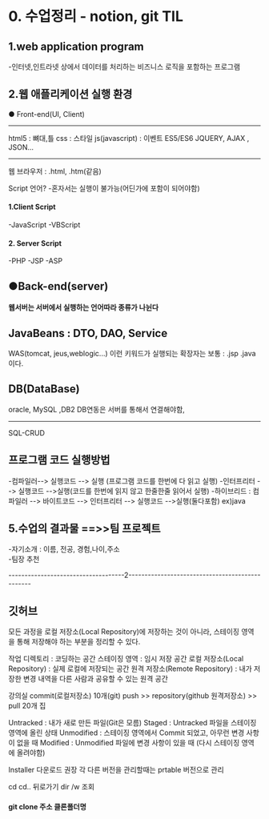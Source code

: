 # 0. 수업정리 - notion, git TIL

## 1.web application program

-인터넷,인트라넷 상에서 데이터를 처리하는 비즈니스
로직을 포함하는 프로그램

## 2.웹 애플리케이션 실행 환경

● Front-end(UI, Client)

---

html5 : 뼈대,틀
css : 스타일
js(javascript) : 이벤트
ES5/ES6
JQUERY, AJAX , JSON...

---

웹 브라우저 : .html, .htm(같음)

Script 언어? -혼자서는 실행이 불가능(어딘가에 포함이 되어야함)

#### 1.Client Script

-JavaScript
-VBScript

#### 2. Server Script

-PHP
-JSP
-ASP

## ●Back-end(server)

#### 웹서버는 서버에서 실행하는 언어따라 종류가 나뉜다

## JavaBeans : DTO, DAO, Service

WAS(tomcat, jeus,weblogic...)
이런 키워드가 실행되는 확장자는 보통 : .jsp .java 이다.

## DB(DataBase)

oracle, MySQL ,DB2
DB연동은 서버를 통해서 연결해야함,

---

SQL-CRUD

## 프로그램 코드 실행방법

-컴파일러--> 실행코드 --> 실행 (프로그램 코드를 한번에 다 읽고 실행) -인터프리터 --> 실행코드 -->실행(코드를 한번에 읽지 않고 한줄한줄 읽어서 실행) -하이브리드 : 컴파일러 --> 바이트코드 --> 인터프리터 --> 실행코드 -->실행(둘다포함) ex)java

## 5.수업의 결과물 ==>>팀 프로젝트

-자기소개 : 이름, 전공, 경험,나이,주소
<br>-팀장 추천

------------------------------------2------------------------------------------------

## 깃허브

모든 과정을 로컬 저장소(Local Repository)에 저장하는 것이 아니라, 스테이징 영역을 통해 저장해야 하는 부분을 정리할 수 있다.

작업 디렉토리 : 코딩하는 공간
스테이징 영역 : 임시 저장 공간
로컬 저장소(Local Repository) : 실제 로컬에 저장되는 공간
원격 저장소(Remote Repository) : 내가 저장한 변경 내역을 다른 사람과 공유할 수 있는 원격 공간

강의실 commit(로컬저장소) 10개(git) push >> repository(github 원격저장소) >> pull 20개 집

Untracked : 내가 새로 만든 파일(Git은 모름)
Staged : Untracked 파일을 스테이징 영역에 올린 상태
Unmodified : 스테이징 영역에서 Commit 되었고, 아무런 변경 사항이 없을 때
Modified : Unmodified 파일에 변경 사항이 있을 때 (다시 스테이징 영역에 올려야함)

Installer 다운로드 권장 각 다른 버전을 관리할때는 prtable 버전으로 관리

cd
cd.. 뒤로가기
dir /w 조회


#### git clone 주소  클론폴더명
